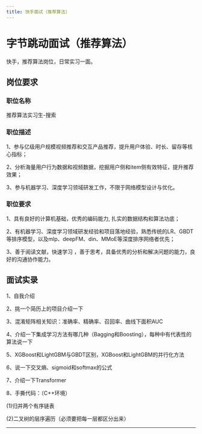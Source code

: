 ```yaml
---
title: 快手面试（推荐算法）
---
```


# 字节跳动面试（推荐算法）

<script type="text/javascript" src="/include/head.js"></script>

快手，推荐算法岗位，日常实习一面。

## 岗位要求

### 职位名称

推荐算法实习生-搜索

### 职位描述

1、参与亿级用户规模视频推荐和交互产品推荐，提升用户体验、时长、留存等核心指标；

2、分析海量用户行为数据和视频数据，挖掘用户侧和item侧有效特征，提升推荐效果；

3、参与机器学习、深度学习领域研发工作，不限于网络模型设计与优化。

### 职位要求

1、具有良好的计算机基础，优秀的编码能力, 扎实的数据结构和算法功底；

2、有机器学习、深度学习领域研发经验和项目落地经验，熟悉传统的LR、GBDT等排序模型，以及mlp、deepFM、din、MMoE等深度排序网络者优先；

3、善于阅读文献，快速学习 ，善于思考，具备优秀的分析和解决问题的能力，良好的沟通协作能力。

## 面试实录

1、自我介绍

2、挑一个简历上的项目介绍一下

3、混淆矩阵相关知识：准确率、精确率、召回率、曲线下面积AUC

4、介绍一下集成学习方法有哪几种（Bagging和Boosting），每种中有代表性的算法说一下

5、XGBoost和LightGBM与GBDT区别，XGBoost和LightGBM的并行化方法

6、说一下交叉熵、sigmoid和softmax的公式

7、介绍一下Transformer

8、手撕代码：（C++环境）

(1)归并两个有序链表

(2)二叉树的层序遍历（必须要把每一层都区分出来）

---

<script type="text/javascript" src="/include/tail.js"></script>
